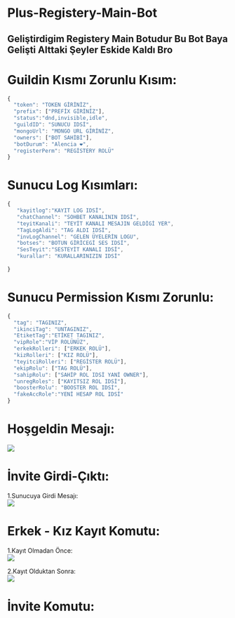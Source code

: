 # Plus-Registery-Main-Bot
## Geliştirdigim Registery Main Botudur Bu Bot Baya Gelişti Alttaki Şeyler Eskide Kaldı Bro

# Guildin Kısmı Zorunlu Kısım:
```js
{
  "token": "TOKEN GİRİNİZ",
  "prefix": ["PREFİX GİRİNİZ"],
  "status":"dnd,invisible,idle",
  "guildID": "SUNUCU IDSİ",
  "mongoUrl": "MONGO URL GİRİNİZ",
  "owners": ["BOT SAHİBİ"],
  "botDurum": "Alencia ❤️",
  "registerPerm": "REGİSTERY ROLÜ"
}
```

 # Sunucu Log Kısımları:
 ```js
 {
    "kayitlog":"KAYIT LOG IDSİ",
    "chatChannel": "SOHBET KANALININ IDSİ",
    "teyitKanali": "TEYİT KANALI MESAJIN GELDİGİ YER",
    "TagLogAldi": "TAG ALDI IDSİ",
    "invLogChannel": "GELEN ÜYELERİN LOGU",
    "botses": "BOTUN GİRİCEGİ SES IDSİ",
    "SesTeyit":"SESTEYİT KANALI IDSİ",
    "kurallar": "KURALLARINIZIN IDSİ"
  
}
```
# Sunucu Permission Kısmı Zorunlu:
```js
{
  "tag": "TAGINIZ",
  "ikinciTag": "UNTAGINIZ",
  "EtiketTag":"ETİKET TAGINIZ",
  "vipRole":"VİP ROLÜNÜZ",
  "erkekRolleri": ["ERKEK ROLÜ"],
  "kizRolleri": ["KIZ ROLÜ"],
  "teyitciRolleri": ["REGİSTER ROLÜ"],
  "ekipRolu": ["TAG ROLÜ"],
  "sahipRolu": ["SAHİP ROL IDSİ YANİ OWNER"],
  "unregRoles": ["KAYITSIZ ROL IDSİ"],
  "boosterRolu": "BOOSTER ROL IDSİ",
  "fakeAccRole":"YENİ HESAP ROL IDSİ"
}
```
 # Hoşgeldin Mesajı:
 <img src="https://cdn.discordapp.com/attachments/1022084277967532092/1029705593390366730/unknown.png">
 
 # İnvite Girdi-Çıktı:
 1.Sunucuya Girdi Mesajı:<br>
 <img src="https://cdn.discordapp.com/attachments/1022084277967532092/1029706415394271243/unknown.png">
 
 # Erkek - Kız Kayıt Komutu:
 1.Kayıt Olmadan Önce:<br>
 <img src="https://cdn.discordapp.com/attachments/1022084277967532092/1029705255383990342/unknown.png">
 
 2.Kayıt Olduktan Sonra:<br>
 <img src="https://cdn.discordapp.com/attachments/1022084277967532092/1029705593390366730/unknown.png">
 
# İnvite Komutu:
